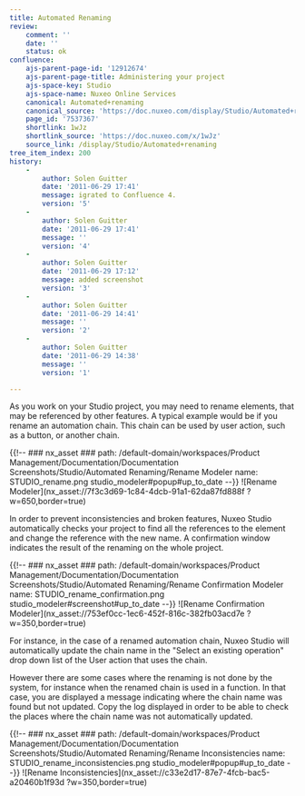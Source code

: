 ```yaml
---
title: Automated Renaming
review:
    comment: ''
    date: ''
    status: ok
confluence:
    ajs-parent-page-id: '12912674'
    ajs-parent-page-title: Administering your project
    ajs-space-key: Studio
    ajs-space-name: Nuxeo Online Services
    canonical: Automated+renaming
    canonical_source: 'https://doc.nuxeo.com/display/Studio/Automated+renaming'
    page_id: '7537367'
    shortlink: 1wJz
    shortlink_source: 'https://doc.nuxeo.com/x/1wJz'
    source_link: /display/Studio/Automated+renaming
tree_item_index: 200
history:
    -
        author: Solen Guitter
        date: '2011-06-29 17:41'
        message: igrated to Confluence 4.
        version: '5'
    -
        author: Solen Guitter
        date: '2011-06-29 17:41'
        message: ''
        version: '4'
    -
        author: Solen Guitter
        date: '2011-06-29 17:12'
        message: added screenshot
        version: '3'
    -
        author: Solen Guitter
        date: '2011-06-29 14:41'
        message: ''
        version: '2'
    -
        author: Solen Guitter
        date: '2011-06-29 14:38'
        message: ''
        version: '1'

---
```

As you work on your Studio project, you may need to rename elements, that may be referenced by other features. A typical example would be if you rename an automation chain. This chain can be used by user action, such as a button, or another chain.

{{!--     ### nx_asset ###
    path: /default-domain/workspaces/Product Management/Documentation/Documentation Screenshots/Studio/Automated Renaming/Rename Modeler
    name: STUDIO_rename.png
    studio_modeler#popup#up_to_date
--}}
![Rename Modeler](nx_asset://7f3c3d69-1c84-4dcb-91a1-62da87fd888f ?w=650,border=true)

In order to prevent inconsistencies and broken features, Nuxeo Studio automatically checks your project to find all the references to the element and change the reference with the new name. A confirmation window indicates the result of the renaming on the whole project.

{{!--     ### nx_asset ###
    path: /default-domain/workspaces/Product Management/Documentation/Documentation Screenshots/Studio/Automated Renaming/Rename Confirmation Modeler
    name: STUDIO_rename_confirmation.png
    studio_modeler#screenshot#up_to_date
--}}
![Rename Confirmation Modeler](nx_asset://753ef0cc-1ec6-452f-816c-382fb03acd7e ?w=350,border=true)

For instance, in the case of a renamed automation chain, Nuxeo Studio will automatically update the chain name in the "Select an existing operation" drop down list of the User action that uses the chain.

However there are some cases where the renaming is not done by the system, for instance when the renamed chain is used in a function. In that case, you are displayed a message indicating where the chain name was found but not updated. Copy the log displayed in order to be able to check the places where the chain name was not automatically updated.

{{!--     ### nx_asset ###
    path: /default-domain/workspaces/Product Management/Documentation/Documentation Screenshots/Studio/Automated Renaming/Rename Inconsistencies
    name: STUDIO_rename_inconsistencies.png
    studio_modeler#popup#up_to_date
--}}
![Rename Inconsistencies](nx_asset://c33e2d17-87e7-4fcb-bac5-a20460b1f93d ?w=350,border=true)
